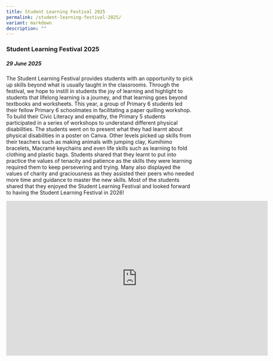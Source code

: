 ```yaml
---
title: Student Learning Festival 2025
permalink: /student-learning-festival-2025/
variant: markdown
description: ""
---
```

### **Student Learning Festival 2025**

##### 29 June 2025

The Student Learning Festival provides students with an opportunity to pick up skills beyond what is usually taught in the classrooms. Through the festival, we hope to instill in students the joy of learning and highlight to students that lifelong learning is a journey, and that learning goes beyond textbooks and worksheets. This year, a group of Primary 6 students led their fellow Primary 6 schoolmates in facilitating a paper quilling workshop. To build their Civic Literacy and empathy, the Primary 5 students participated in a series of workshops to understand different physical disabilities. The students went on to present what they had learnt about physical disabilities in a poster on Canva. Other levels picked up skills from their teachers such as making animals with jumping clay, Kumihimo bracelets, Macramé keychains and even life skills such as learning to fold clothing and plastic bags. Students shared that they learnt to put into practice the values of tenacity and patience as the skills they were learning required them to keep persevering and trying. Many also displayed the values of charity and graciousness as they assisted their peers who needed more time and guidance to master the new skills. Most of the students shared that they enjoyed the Student Learning Festival and looked forward to having the Student Learning Festival in 2026!

<center><iframe allowfullscreen="" allow="accelerometer; autoplay; clipboard-write; encrypted-media; gyroscope; picture-in-picture; web-share" frameborder="0" title="YouTube video player" src="https://www.youtube.com/embed/RGoUsgpGZqA?si=PK6iLv1Kwp5rJbSN" height="415" width="700"></iframe></center>
